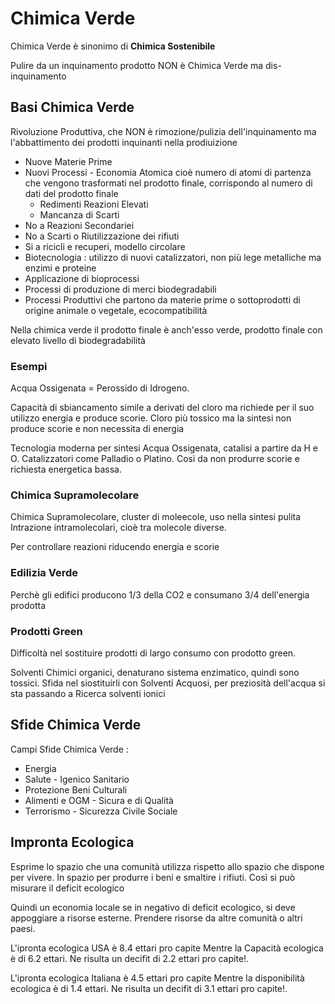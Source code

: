 # Chimica Verde
Chimica Verde è sinonimo di **Chimica Sostenibile**

Pulire da un inquinamento prodotto NON è Chimica Verde ma dis-inquinamento
## Basi Chimica Verde
Rivoluzione Produttiva, che NON è rimozione/pulizia dell'inquinamento ma l'abbattimento dei prodotti inquinanti nella prodiuizione
-  Nuove Materie Prime
-  Nuovi Processi - Economia Atomica cioè numero di atomi di partenza che vengono trasformati nel prodotto finale, corrispondo al numero di dati del prodotto finale
    -  Redimenti Reazioni Elevati
    -  Mancanza di Scarti
-  No a Reazioni Secondariei
-  No a Scarti o Riutilizzazione dei rifiuti
-  Si a ricicli e recuperi, modello circolare
-  Biotecnologia : utilizzo di nuovi catalizzatori, non più lege metalliche ma enzimi e proteine
-  Applicazione di bioprocessi
-  Processi di produzione di merci biodegradabili
-  Processi Produttivi che partono da materie prime o sottoprodotti di origine animale o vegetale, ecocompatibilità

Nella chimica verde il prodotto finale è anch'esso verde,
prodotto finale con elevato livello di biodegradabilità

### Esempi
Acqua Ossigenata = Perossido di Idrogeno.

Capacità di sbiancamento simile a derivati del cloro ma richiede per il suo utilizzo energia e produce scorie. 
Cloro più tossico ma la sintesi non produce scorie e non necessita di energia

Tecnologia moderna per sintesi Acqua Ossigenata, catalisi a partire da  H e O.
Catalizzatori come Palladio o Platino.
Così da non produrre scorie e richiesta energetica bassa.

### Chimica Supramolecolare
Chimica Supramolecolare, cluster di moleecole, uso nella sintesi pulita
Intrazione intramolecolari, cioè tra molecole diverse.

Per controllare reazioni riducendo energia e scorie

### Edilizia Verde
Perchè gli edifici producono 1/3 della CO2 e consumano 3/4 dell'energia prodotta

### Prodotti Green

Difficoltà nel sostituire prodotti di largo consumo con prodotto green.

Solventi Chimici organici, denaturano sistema enzimatico, quindi sono tossici.
Sfida nel siostituirli con Solventi Acquosi, 
per preziosità dell'acqua si sta passando a Ricerca solventi ionici

## Sfide Chimica Verde
Campi Sfide Chimica Verde :
- Energia
- Salute - Igenico Sanitario
- Protezione Beni Culturali
- Alimenti e OGM - Sicura e di Qualità
- Terrorismo - Sicurezza Civile Sociale

## Impronta Ecologica
Esprime lo spazio che una comunità utilizza rispetto allo spazio che dispone per vivere.
In spazio per produrre i beni e smaltire i rifiuti.
Così si può misurare il deficit ecologico

Quindi un economia locale se in negativo di deficit ecologico, si deve appoggiare a risorse esterne.
Prendere risorse da altre comunità o altri paesi. 

L'ipronta ecologica USA è 8.4 ettari pro capite
Mentre la Capacità ecologica è di 6.2 ettari.
Ne risulta un decifit di 2.2 ettari pro capite!.

L'ipronta ecologica Italiana è 4.5 ettari pro capite
Mentre la disponibilità ecologica è di 1.4 ettari.
Ne risulta un decifit di 3.1 ettari pro capite!.
